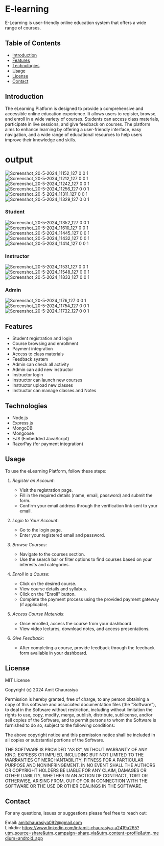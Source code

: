 # E-learning
E-Learning is user-friendly online education system that offers a wide range of courses. 

## Table of Contents
- [Introduction](#introduction)
- [Features](#features)
- [Technologies](#technologies)
- [Usage](#usage)
- [License](#license)
- [Contact](#contact)
  
## Introduction
The eLearning Platform is designed to provide a comprehensive and accessible online education experience. It allows users to register, browse, and enroll in a wide variety of courses. Students can access class materials, participate in live sessions, and give feedback on courses. The platform aims to enhance learning by offering a user-friendly interface, easy navigation, and a wide range of educational resources to help users improve their knowledge and skills.

# output
![Screenshot_20-5-2024_11152_127 0 0 1](https://github.com/Amitchaurasiya1303/E-learning/assets/153846115/27a3716e-a701-438b-8125-dee430760491)
![Screenshot_20-5-2024_11212_127 0 0 1](https://github.com/Amitchaurasiya1303/E-learning/assets/153846115/3a2c506e-2082-4a6c-8e91-3ae5b1974595)
![Screenshot_20-5-2024_11242_127 0 0 1](https://github.com/Amitchaurasiya1303/E-learning/assets/153846115/c600fe1c-c90b-4d26-9d05-274d3277a187)
![Screenshot_20-5-2024_11256_127 0 0 1](https://github.com/Amitchaurasiya1303/E-learning/assets/153846115/9f844c10-1e61-4515-b2a5-e41786f1533d)
![Screenshot_20-5-2024_11311_127 0 0 1](https://github.com/Amitchaurasiya1303/E-learning/assets/153846115/294253e6-7f43-45d4-8b2d-0cf041a41d6c)
![Screenshot_20-5-2024_11329_127 0 0 1](https://github.com/Amitchaurasiya1303/E-learning/assets/153846115/f22e5ea7-57cc-43dc-9a6d-766c0715b637)

### Student
![Screenshot_20-5-2024_11352_127 0 0 1](https://github.com/Amitchaurasiya1303/E-learning/assets/153846115/8c308c23-e072-4468-a1e6-578d8b2f3377)
![Screenshot_20-5-2024_11610_127 0 0 1](https://github.com/Amitchaurasiya1303/E-learning/assets/153846115/9630583f-8ba8-4b1f-8294-6350b1cfe05f)
![Screenshot_20-5-2024_11445_127 0 0 1](https://github.com/Amitchaurasiya1303/E-learning/assets/153846115/d45bed63-2130-4ce4-b9d0-fa4157984e9e)
![Screenshot_20-5-2024_11432_127 0 0 1](https://github.com/Amitchaurasiya1303/E-learning/assets/153846115/85bff396-fa46-41a2-900d-8ec2e5880f56)
![Screenshot_20-5-2024_11414_127 0 0 1](https://github.com/Amitchaurasiya1303/E-learning/assets/153846115/d24dc930-a634-450b-8a27-71e1541cdd62)

### Instructor
![Screenshot_20-5-2024_11531_127 0 0 1](https://github.com/Amitchaurasiya1303/E-learning/assets/153846115/af75f257-a584-4314-8a1c-9a63e171aaaf)
![Screenshot_20-5-2024_11548_127 0 0 1](https://github.com/Amitchaurasiya1303/E-learning/assets/153846115/a912437a-d5b2-4b7f-93f9-a5908cc4752e)
![Screenshot_20-5-2024_11833_127 0 0 1](https://github.com/Amitchaurasiya1303/E-learning/assets/153846115/d65a9c9b-f09a-4456-ad58-6e1a9dae6582)

### Admin
![Screenshot_20-5-2024_1176_127 0 0 1](https://github.com/Amitchaurasiya1303/E-learning/assets/153846115/ba9e26bd-637b-45d2-946f-b1682d64a8d4)
![Screenshot_20-5-2024_11754_127 0 0 1](https://github.com/Amitchaurasiya1303/E-learning/assets/153846115/fc29e4c8-1df5-4dd8-93ea-c6f52bbd47fa)
![Screenshot_20-5-2024_11732_127 0 0 1](https://github.com/Amitchaurasiya1303/E-learning/assets/153846115/d44b0aef-42f0-4f4d-be08-95041ca47ee1)


## Features
- Student registration and login
- Course browsing and enrollment
- Payment integration
- Access to class materials
- Feedback system
- Admin can check all activity
- Admin can add new instructor
- Instructor login
- Instructor can launch new courses
- Instructor upload new classes
- Instructor can manage classes and Notes

## Technologies
- Node.js
- Express.js
- MongoDB
- Mongoose
- EJS (Embedded JavaScript)
- RazorPay (for payment integration)

## Usage
To use the eLearning Platform, follow these steps:

1. *Register an Account*:
   - Visit the registration page.
   - Fill in the required details (name, email, password) and submit the form.
   - Confirm your email address through the verification link sent to your email.

2. *Login to Your Account*:
   - Go to the login page.
   - Enter your registered email and password.

3. *Browse Courses*:
   - Navigate to the courses section.
   - Use the search bar or filter options to find courses based on your interests and categories.

4. *Enroll in a Course*:
   - Click on the desired course.
   - View course details and syllabus.
   - Click on the "Enroll" button.
   - Complete the payment process using the provided payment gateway (if applicable).

5. *Access Course Materials*:
   - Once enrolled, access the course from your dashboard.
   - View video lectures, download notes, and access presentations.

6. *Give Feedback*:
   - After completing a course, provide feedback through the feedback form available in your dashboard.

## License

MIT License

Copyright (c) 2024 Amit Chaurasiya

Permission is hereby granted, free of charge, to any person obtaining a copy
of this software and associated documentation files (the "Software"), to deal
in the Software without restriction, including without limitation the rights
to use, copy, modify, merge, publish, distribute, sublicense, and/or sell
copies of the Software, and to permit persons to whom the Software is
furnished to do so, subject to the following conditions:

The above copyright notice and this permission notice shall be included in all
copies or substantial portions of the Software.

THE SOFTWARE IS PROVIDED "AS IS", WITHOUT WARRANTY OF ANY KIND, EXPRESS OR
IMPLIED, INCLUDING BUT NOT LIMITED TO THE WARRANTIES OF MERCHANTABILITY,
FITNESS FOR A PARTICULAR PURPOSE AND NONINFRINGEMENT. IN NO EVENT SHALL THE
AUTHORS OR COPYRIGHT HOLDERS BE LIABLE FOR ANY CLAIM, DAMAGES OR OTHER
LIABILITY, WHETHER IN AN ACTION OF CONTRACT, TORT OR OTHERWISE, ARISING FROM,
OUT OF OR IN CONNECTION WITH THE SOFTWARE OR THE USE OR OTHER DEALINGS IN THE
SOFTWARE.

## Contact
For any questions, issues or suggestions please feel free to reach out:

Email: amitchaurasiya092@gmail.com
<br>
Linkdin: https://www.linkedin.com/in/amit-chaurasiya-a2419a265?utm_source=share&utm_campaign=share_via&utm_content=profile&utm_medium=android_app

